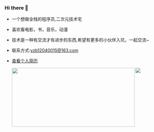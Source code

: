 ### Hi there 👋 
* 一个想做全栈的程序员,二次元技术宅
* 喜欢看电影，书，音乐，动漫
* 技术是一种有交流才有进步的东西,希望有更多的小伙伴入坑，一起交流~ 
* 联系方式:yzb12040015@163.com  
* [查看个人简历](https://gudanya123.github.io/myResume/)

  <img align="left"  width = "400" height = "192" src="https://p9-juejin.byteimg.com/tos-cn-i-k3u1fbpfcp/5f4a16b703c94b3fb16d028d0ecf8d65~tplv-k3u1fbpfcp-watermark.image">
<!-- 仓库统计信息 -->
![](https://github-readme-stats.vercel.app/api?username=gudanya123&theme=dark)
<!-- <img align="center" src="https://github-readme-stats.vercel.app/api?username=gudanya123&show_icons=true&theme=Progressive"> -->


<!-- [![Top Langs](https://github-readme-stats.vercel.app/api/top-langs/?username=gudanya123)](https://github.com/gudanya123/newbee-mall) -->

<!-- [![Top Langs](https://github-readme-stats.vercel.app/api/top-langs/?username=gudanya123&hide=javascript,html,css,php,scss,sass)](https://github.com/gudanya123/github-readme-stats) -->

